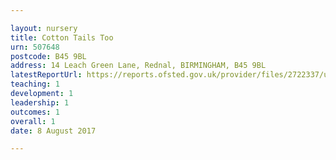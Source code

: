 ```yaml
---

layout: nursery
title: Cotton Tails Too
urn: 507648
postcode: B45 9BL
address: 14 Leach Green Lane, Rednal, BIRMINGHAM, B45 9BL
latestReportUrl: https://reports.ofsted.gov.uk/provider/files/2722337/urn/507648.pdf
teaching: 1
development: 1
leadership: 1
outcomes: 1
overall: 1
date: 8 August 2017

---
```

